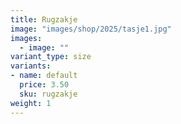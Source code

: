 ```yaml
---
title: Rugzakje
image: "images/shop/2025/tasje1.jpg"
images: 
  - image: ""
variant_type: size
variants:
- name: default
  price: 3.50
  sku: rugzakje
weight: 1
---
```



